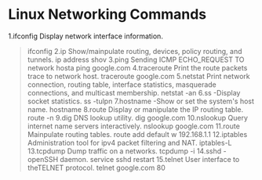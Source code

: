 # Linux Networking Commands

1.ifconfig
  Display network interface information. 
  > ifconfig
2.ip
  Show/mainpulate routing, devices, policy routing, and tunnels.
  >ip address shov
3.ping
  Sending ICMP ECHO_REQUEST TO network hosta
  >ping google.com
4.traceroute
  Print the route packets trace to network host.
  >traceroute google.com
5.netstat
  Print network connection, routing table, interface statistics, masquerade connections, and multicast membership.
  >netstat -an
6.ss
  -Display socket statistics.
  >ss -tulpn
7.hostname
  -Show or set the system's host name.
  >hostname
8.route
  Display or manipulate the IP routing table.
  >route -n
9.dig
  DNS lookup utility.
  >dig google.com
10.nslookup
  Query internet name servers interactively.
  >nslookup google.com
11.route 
  Mainpulate routing tables.
  >route add default w 192.168.1.1
12.iptables
  Administration tool for ipv4 packet filtering and NAT.
  >iptables-L
13.tcpdump
  Dump traffic on a networks.
  tcpdump -i 
14.sshd
  -openSSH daemon.
  >service sshd restart
15.telnet
  User interface to theTELNET protocol.
  telnet google.com 80
